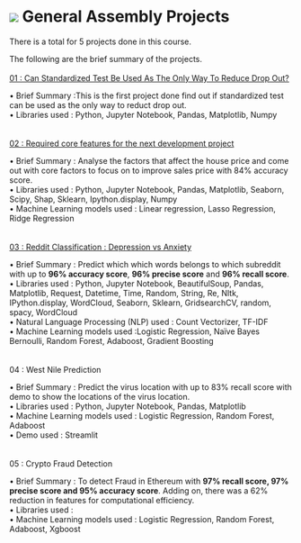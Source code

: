 # ![](https://ga-dash.s3.amazonaws.com/production/assets/logo-9f88ae6c9c3871690e33280fcf557f33.png) General Assembly Projects

There is a total for 5 projects done in this course.

The following are the brief summary of the projects.
<br><br>
[01 : Can Standardized Test Be Used As The Only Way To Reduce Drop Out?](https://github.com/Jimmy-Sudoku/General-Assembly-Projects/tree/main/01%20Project%2001%20-%20Standardized%20test)

• Brief Summary :This is the first project done find out if standardized test can be used as the only way to reduct drop out.
<br>• Libraries used : Python, Jupyter Notebook, Pandas, Matplotlib, Numpy
<br><br><br>
[02 : Required core features for the next development project](https://github.com/Jimmy-Sudoku/General-Assembly-Projects/tree/main/02%20Project%2002%20-%20House%20Price%20Prediction)

• Brief Summary : Analyse the factors that affect the house price and come out with core factors to focus on to improve sales price with 84% accuracy score.
<br>• Libraries used : Python, Jupyter Notebook, Pandas, Matplotlib, Seaborn, Scipy, Shap, Sklearn, Ipython.display, Numpy
<br>• Machine Learning models used : Linear regression, Lasso Regression, Ridge Regression
<br><br><br>
[03 : Reddit Classification : Depression vs Anxiety](https://github.com/Jimmy-Sudoku/General-Assembly-Projects/tree/main/03%20Project%2003%20-%20Reddit%20Classifications)

• Brief Summary : Predict which which words belongs to which subreddit with up to **96% accuracy score**, **96% precise score** and **96% recall score**.
<br>• Libraries used : Python, Jupyter Notebook, BeautifulSoup, Pandas, Matplotlib, Request, Datetime, Time, Random, String, Re, Nltk, 
IPython.display, WordCloud, Seaborn, Sklearn, GridsearchCV, random, spacy, WordCloud
<br>• Natural Language Processing (NLP) used : Count Vectorizer, TF-IDF
<br>• Machine Learning models used :Logistic Regression, Naïve Bayes Bernoulli, Random Forest, Adaboost, Gradient Boosting
<br><br><br>
04 : West Nile Prediction

• Brief Summary : Predict the virus location with up to 83% recall score with demo to show the locations of the virus location.
<br>• Libraries used : Python, Jupyter Notebook, Pandas, Matplotlib
<br>• Machine Learning models used : Logistic Regression, Random Forest, Adaboost
<br>• Demo used : Streamlit
<br><br><br>
05 : Crypto Fraud Detection

• Brief Summary : To detect Fraud in Ethereum with **97% recall score, 97% precise score and 95% accuracy score**. Adding on, there was a 62% reduction in features for computational efficiency.
<br>• Libraries used :
<br>• Machine Learning models used : Logistic Regression, Random Forest, Adaboost, Xgboost
